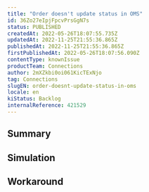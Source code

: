 ```yaml
---
title: "Order doesn't update status in OMS"
id: 36Zo27eIpjFpcvPrsGgN7s
status: PUBLISHED
createdAt: 2022-05-26T18:07:55.735Z
updatedAt: 2022-11-25T21:55:36.865Z
publishedAt: 2022-11-25T21:55:36.865Z
firstPublishedAt: 2022-05-26T18:07:56.090Z
contentType: knownIssue
productTeam: Connections
author: 2mXZkbi0oi061KicTExNjo
tag: Connections
slugEN: order-doesnt-update-status-in-oms
locale: en
kiStatus: Backlog
internalReference: 421529
---
```


## Summary



## Simulation



## Workaround



